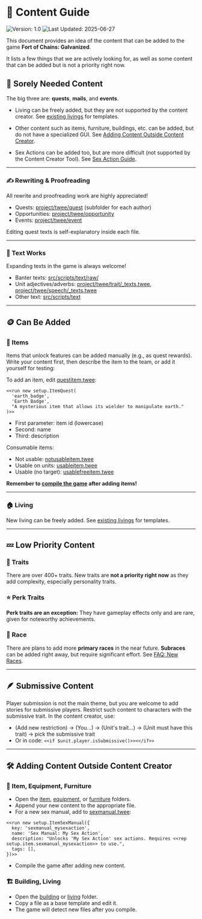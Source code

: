 # 🧩 Content Guide

![Version: 1.0](https://img.shields.io/badge/Version-1.0-green) ![Last  Updated: 2025-06-27](https://img.shields.io/badge/Last%20Updated-27--06--2025-blue)

This document provides an idea of the content that can be added to the game **Fort of Chains: Galvanized**.

It lists a few things that we are actively looking for, as well as some content that can be added but is not a priority right now.

## 🚀 Sorely Needed Content

The big three are: **quests**, **mails**, and **events**.

- Living can be freely added, but they are not supported by the content creator. See [existing livings](https://github.com/Official-Husko/fork-of-chains/tree/main/project/twee/living) for templates.

- Other content such as items, furniture, buildings, etc. can be added, but do not have a specialized GUI. See [Adding Content Outside Content Creator](#%EF%B8%8F-adding-content-outside-content-creator).

- Sex Actions can be added too, but are more difficult (not supported by the Content Creator Tool). See [Sex Action Guide](https://github.com/Official-Husko/fork-of-chains/blob/main/docs/sexaction.md).

---

### ✍️ Rewriting & Proofreading

All rewrite and proofreading work are highly appreciated!

- Quests: [project/twee/quest](https://github.com/Official-Husko/fork-of-chains/tree/main/project/twee/quest) (subfolder for each author)
- Opportunities: [project/twee/opportunity](https://github.com/Official-Husko/fork-of-chains/tree/main/project/twee/opportunity)
- Events: [project/twee/event](https://github.com/Official-Husko/fork-of-chains/tree/main/project/twee/event)

Editing quest texts is self-explanatory inside each file.

---

### 📝 Text Works

Expanding texts in the game is always welcome!

- Banter texts: [src/scripts/text/raw/](https://github.com/Official-Husko/fork-of-chains/tree/main/src/scripts/text/raw)
- Unit adjectives/adverbs: [project/twee/trait/_texts.twee](https://github.com/Official-Husko/fork-of-chains/blob/main/project/twee/trait/_texts.twee), [project/twee/speech/_texts.twee](https://github.com/Official-Husko/fork-of-chains/blob/main/project/twee/speech/_texts.twee)
- Other text: [src/scripts/text](https://github.com/Official-Husko/fork-of-chains/tree/main/src/scripts/text)

---

## 🪙 Can Be Added

### 🧪 Items

Items that unlock features can be added manually (e.g., as quest rewards). Write your content first, then describe the item to the team, or add it yourself for testing:

To add an item, edit [questitem.twee](https://github.com/Official-Husko/fork-of-chains/blob/main/project/twee/item/questitem/questitem.twee):

```twee
<<run new setup.ItemQuest(
  'earth_badge',
  'Earth Badge',
  "A mysterious item that allows its wielder to manipulate earth."
)>>
```

- First parameter: item id (lowercase)
- Second: name
- Third: description

Consumable items:

- Not usable: [notusableitem.twee](https://github.com/Official-Husko/fork-of-chains/blob/main/project/twee/item/item/notusableitem.twee)
- Usable on units: [usableitem.twee](https://github.com/Official-Husko/fork-of-chains/blob/main/project/twee/item/item/usableitem.twee)
- Usable (no target): [usablefreeitem.twee](https://github.com/Official-Husko/fork-of-chains/blob/main/project/twee/item/item/usablefreeitem.twee)

**Remember to [compile the game](https://github.com/Official-Husko/fork-of-chains#compiling-instructions) after adding items!**

---

### 🏠 Living

New living can be freely added. See [existing livings](https://github.com/Official-Husko/fork-of-chains/tree/main/project/twee/living) for templates.

---

## 💤 Low Priority Content

### 🧬 Traits

There are over 400+ traits. New traits are **not a priority right now** as they add complexity, especially personality traits.

### ⭐ Perk Traits

**Perk traits are an exception:** They have gameplay effects only and are rare, given for noteworthy achievements.

### 🦄 Race

There are plans to add more **primary races** in the near future. **Subraces** can be added right away, but require significant effort. See [FAQ: New Races](https://github.com/Official-Husko/fork-of-chains/blob/main/docs/faq.md#new-races).

---

## 🪶 Submissive Content

Player submission is not the main theme, but you are welcome to add stories for submissive players. Restrict such content to characters with the submissive trait. In the content creator, use:

- (Add new restriction) → (You...) → (Unit's trait...) → (Unit must have this trait) → pick the submissive trait
- Or in code: `<<if $unit.player.isSubmissive()>><</if>>`

---

## 🛠️ Adding Content Outside Content Creator

### 🧪 Item, Equipment, Furniture

- Open the [item](https://github.com/Official-Husko/fork-of-chains/tree/main/project/twee/item), [equipment](https://github.com/Official-Husko/fork-of-chains/tree/main/project/twee/equipment), or [furniture](https://github.com/Official-Husko/fork-of-chains/tree/main/project/twee/furniture) folders.
- Append your new content to the appropriate file.
- For a new sex manual, add to [sexmanual.twee](https://github.com/Official-Husko/fork-of-chains/blob/main/project/twee/item/questitem/sexmanual.twee):

```twee
<<run new setup.ItemSexManual({
  key: 'sexmanual_mysexaction',
  name: 'Sex Manual: My Sex Action',
  description: "Unlocks 'My Sex Action' sex actions. Requires <<rep setup.item.sexmanual_mysexaction>> to use.",
  tags: [],
})>>
```

- Compile the game after adding new content.

### 🏗️ Building, Living

- Open the [building](https://github.com/Official-Husko/fork-of-chains/tree/main/project/twee/building) or [living](https://github.com/Official-Husko/fork-of-chains/tree/main/project/twee/living) folder.
- Copy a file as a base template and edit it.
- The game will detect new files after you compile.
